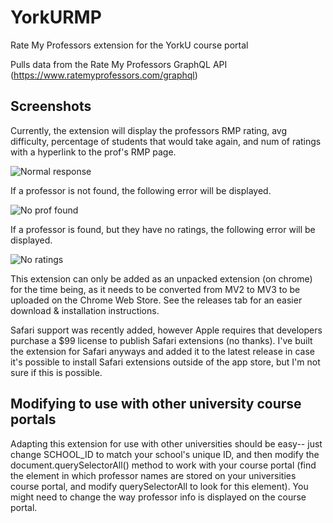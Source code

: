# YorkURMP
Rate My Professors extension for the YorkU course portal

Pulls data from the Rate My Professors GraphQL API (https://www.ratemyprofessors.com/graphql)

## Screenshots

Currently, the extension will display the professors RMP rating, avg difficulty, percentage of students that would take again, and num of ratings with a hyperlink to the prof's RMP page.

![Normal response](https://i.imgur.com/dO7FgVe.png)

If a professor is not found, the following error will be displayed.

![No prof found](https://i.imgur.com/JasZgiI.png)

If a professor is found, but they have no ratings, the following error will be displayed.

![No ratings](https://i.imgur.com/wieXkVR.png)

This extension can only be added as an unpacked extension (on chrome) for the time being, as it needs to be converted from MV2 to MV3 to be uploaded on the Chrome Web Store. See the releases tab for an easier download & installation instructions. 

Safari support was recently added, however Apple requires that developers purchase a $99 license to publish Safari extensions (no thanks). I've built the extension for Safari anyways and added it to the latest release in case it's possible to install Safari extensions outside of the app store, but I'm not sure if this is possible.

## Modifying to use with other university course portals

Adapting this extension for use with other universities should be easy-- just change SCHOOL_ID to match your school's unique ID, and then modify the document.querySelectorAll() method to work with your course portal (find the element in which professor names are stored on your universities course portal, and modify querySelectorAll to look for this element). You might need to change the way professor info is displayed on the course portal.
